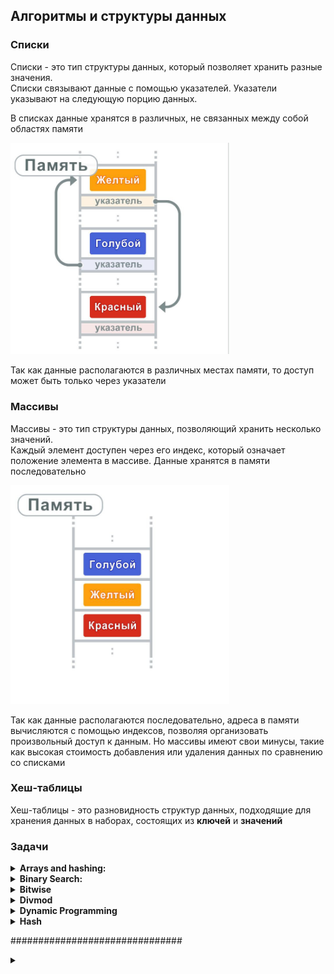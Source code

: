 ## Алгоритмы и структуры данных

### Списки

Списки - это тип структуры данных, который позволяет хранить разные значения.  
Списки связывают данные с помощью указателей. Указатели указывают на следующую 
порцию данных.

В списках данные хранятся в различных, не связанных между собой областях памяти

<img src="media_readme/list_memory.jpg" alt="list_memory" width="350"/>

Так как данные располагаются в различных местах памяти, то доступ может быть 
только через указатели

### Массивы

Массивы - это тип структуры данных, позволяющий хранить несколько значений.  
Каждый элемент доступен через его индекс, который означает положение элемента
в массиве. Данные хранятся в памяти последовательно

<img src="media_readme/array_memory.jpg" alt="array_memory" width="350"/>

Так как данные располагаются последовательно, адреса в памяти вычисляются с помощью индексов, 
позволяя организовать произвольный доступ к данным. Но массивы имеют свои минусы, такие как
высокая стоимость добавления или удаления данных по сравнению со списками

### Хеш-таблицы

Хеш-таблицы - это разновидность структур данных, подходящие для хранения данных в наборах, 
состоящих из **ключей** и **значений**

### Задачи

<details>
<summary><b>Arrays and hashing:</b></summary>  
<br>

<details>
<summary><b>217. Contains-duplicate:</b></summary>

https://leetcode.com/problems/contains-duplicate/
<img src="media_readme/leetcode_tasks/array_and_hashing/217.png"/>

Time: O(nlog(n)); Space: O(1)
```python
class Solution:
    def containsDuplicate(self, nums: List[int]) -> bool:
        nums = sorted(nums)

        for n in range(len(nums) - 1):
            if nums[n] == nums[n+1]:
                return True
        return False
```

Time: O(n); Space: O(n)
```python
class Solution:
    def containsDuplicate(self, nums: List[int]) -> bool:
        hashset = set ()

        for n in nums:
            if n in hashset:
                return True
            
            hashset.add(n)
        return False
```
</details>

<details>
<summary><b>242. Valid Anagram</b></summary>
<img src="media_readme/leetcode_tasks/array_and_hashing/217.png"/>

Time: O(n); Space: O(n);
```python
class Solution:
    def isAnagram(self, s: str, t: str) -> bool:
        '''
        Пройдемся по каждому символу в строке, каждый уникальный символ будем добавлять в качестве ключа,
        если символ уже находится в словаре, то увеличиваем счетчик
        Выполняем для двух строк
        Сравниваем словари
        '''
        if len(s) != len(t):
            return False
        
        countS, countT = {}, {}

        for i in range(len(s)):
            countS[s[i]] = 1 + countS.get(s[i], 0)
            countT[t[i]] = 1 + countT.get(t[i], 0)            
        
        for c in countS:
            if countS[c] != countT.get(c, 0):
                return False
        
        return True
```

Time: O(nlog(n)); Space: O(nlog(n));
```python
class Solution:
    def isAnagram(self, s: str, t: str) -> bool:
        return sorted(s) == sorted(t)
        
```
</details>

<details>
<summary><b>1. Two Sum</b></summary>

<img src="media_readme/leetcode_tasks/array_and_hashing/1.png" />

Time: O(n); Space: O(n);
```python
class Solution:
    def twoSum(self, nums: List[int], target: int) -> List[int]:
        '''
        Создадим словарь с парой число:индекс_числа
        Проиндекстируем список nums
        Найдем разницу между target и числом
        Если число размером в разницу есть в словаре, то возвращаем результат
        Иначе добавляем число в словарь   
        '''
        hashmap = {}  # value : index

        for k, v in enumerate(nums):
            diff = target - v
            if diff in hashmap:
                return [hashmap[diff], k]
            hashmap[v] = k
```
</details>

<details>
<summary><b>49. Group Anagrams</b></summary>

<img src="media_readme/leetcode_tasks/array_and_hashing/49.png" />

Time: O(n * k * log(k)); Space: O(n);
```python
class Solution:
    def groupAnagrams(self, strs: List[str]) -> List[List[str]]:
        anagram_dict = defaultdict(list)
        
        for i, word in enumerate(strs):
            sorted_word = ''.join(sorted(word))
            anagram_dict[sorted_word].append(word)

        return list(anagram_dict.values())
```
</details>

<details>
<summary><b>347. Top K Frequent Elements</b></summary>

<img src="media_readme/leetcode_tasks/array_and_hashing/347.png" />

Time: O(n * k * log(k)); Space: O(n);
```python
class Solution:
    def topKFrequent(self, nums: List[int], k: int) -> List[int]:
        # Используем Counter для подсчета частоты элементов
        num_count = Counter(nums)

        # Сортируем элементы по частоте в убывающем порядке
        sorted_nums = sorted(num_count, key=lambda x: num_count[x], reverse=True)

        # Возвращаем первые k элементов
        return sorted_nums[:k]
```
</details>

<details>
<summary><b>605. Can Place Flowers</b></summary>

<img src="media_readme/leetcode_tasks/array_and_hashing/605.png" />

Time: O(n); Space: O(1);
```python
class Solution:
    def canPlaceFlowers(self, flowerbed: List[int], n: int) -> bool:
        length = len(flowerbed)
        i = 0

        while i < length:
            if flowerbed[i] == 0:
                if i == length - 1 or flowerbed[i + 1] == 0:
                    n -= 1
                    i += 2  # пропускаем два элемента, так как они не могут влиять на посадку цветка
                else:
                    i += 3  # пропускаем три элемента, так как следующий элемент занят
            else:
                i += 2  # пропускаем два элемента, так как текущий элемент уже занят

            if n <= 0:
                return True

        return False
```
</details>

<details>
<summary><b>941. Valid Mountain Array</b></summary>

<img src="media_readme/leetcode_tasks/array_and_hashing/941.png" />

Time: O(n); Space: O(1);
```python
class Solution:
    def validMountainArray(self, arr: List[int]) -> bool:
        l = len(arr)

        if l < 3:
            return False
        
        i = 0
        while arr[i] < arr[i+1]:
            i += 1 
            if i == l - 1:
                return False  
        
        j = l-1
        while arr[j-1] > arr[j]:
            j -= 1
            if j == 0:
                return False 
        
        return i == j
```
</details>

<details>
<summary><b>228. Summary Ranges</b></summary>

<img src="media_readme/leetcode_tasks/array_and_hashing/228.png" />

Time: O(n); Space: O(1);
```python
class Solution:
    def summaryRanges(self, nums: List[int]) -> List[str]:
        i = 0
        j = 0
        res = []

        while j <= len(nums) - 1:
            start = nums[i]

            while j < len(nums) - 1 and nums[j + 1] - nums[j] == 1:
                j += 1

            finish = nums[j]

            if start == finish:
                res.append(str(start))
            else:
                res.append(str(start) + "->" + str(finish))

            i = j + 1
            j += 1
        return res
```
</details>

<details>
<summary><b>1431. Kids With the Greatest Number of Candies</b></summary>
<img src="media_readme/leetcode_tasks/array_and_hashing/1431.png" />

Time: O(n); Space: O(n);
```python
class Solution:
    def kidsWithCandies(self, candies: List[int], extraCandies: int) -> List[bool]:
        return [candy + extraCandies >= max(candies) for candy in candies]
```
</details>

<details>
<summary><b>674. Longest Continuous Increasing Subsequence</b></summary>

<img src="media_readme/leetcode_tasks/array_and_hashing/674.png" />

Time: O(n); Space: O(n);

```python
class Solution:
    def findLengthOfLCIS(self, nums: List[int]) -> int:
        if not nums:
            return 0

        res = [1]
        f = 1

        for i in range(1, len(nums)):
            if nums[i] > nums[i - 1]:
                res.append(res[-1] + 1)
            else:
                res.append(1)

        return max(res)
```
</details>

<details>
<summary><b>1480. Running Sum of 1d Array</b></summary>

<img src="media_readme/leetcode_tasks/array_and_hashing/1480.png" />

Time: O(n); Space: O(1);

```python
class Solution:
    def runningSum(self, nums: List[int]) -> List[int]:
        for i in range(1, len(nums)):
            nums[i] += nums[i-1]
        return nums
```
</details>

<details>
<summary><b>896. Monotonic Array</b></summary>

<img src="media_readme/leetcode_tasks/array_and_hashing/896.png" />

Time: O(n); Space: O(1);

```python
class Solution:
    def isMonotonic(self, nums: List[int]) -> bool:
        i = 0
        while i < len(nums) - 1 and nums[i] <= nums[i+1]:
            i += 1
        
        j = 0
        while j < len(nums) - 1 and nums[j] >= nums[j+1]:
            j += 1
        
        return any([i == len(nums) - 1, j == len(nums) - 1])
```
</details>
<br>
</details>

<details>
<summary><b>Binary Search:</b></summary>
<br>
<details>
<summary><b>367. Valid Perfect Square</b></summary>

<img src="media_readme/leetcode_tasks/divmod/367.png" />

Time: O(1); Space: O(1);

```python
class Solution:
    def isPerfectSquare(self, num: int) -> bool:
        return num % num ** 0.5 == 0
```

Time: O(log(n)); Space: O(1);
```python
class Solution:
    def isPerfectSquare(self, num: int) -> bool:
        l, r = 1, num // 2

        if num == 1:
            return True

        while l <= r:
            mid = (l + r ) // 2
            
            if mid ** 2 == num:
                return True
            
            if mid ** 2 > num:
                r = mid - 1
            else:
                l = mid + 1
        
        return False
```
</details>

<details>
<summary><b>704. Binary Search</b></summary>

<img src="media_readme/leetcode_tasks/binary search/704.png" />

Time: O(log(n)); Space: O(1);

```python
class Solution:
    def search(self, nums: List[int], target: int) -> int:
        l, r = 0, len(nums) - 1

        while l <= r:
            mid = (r + l) // 2

            if nums[mid] == target:
                return mid
            elif nums[mid] < target:
                l = mid + 1
            else:
                r = mid

        return -1
```
</details>

<details>
<summary><b>69. Sqrt(x)</b></summary>

<img src="media_readme/leetcode_tasks/binary search/69.png" />

Time: O(log(n)); Space: O(1);

```python
class Solution:
    def mySqrt(self, x: int) -> int:
        l, r = 1, x

        while l <= r:
            mid = (l + r) // 2

            if mid * mid == x:
                return int(mid)
            
            if mid * mid < x:
                l = mid + 1
            else:
                r = mid - 1

        return r
```
</details>

<details>
<summary><b>278. First Bad Version</b></summary>

<img src="media_readme/leetcode_tasks/binary search/278.png" />

Time: O(log(n)); Space: O(1);

```python
# The isBadVersion API is already defined for you.
# def isBadVersion(version: int) -> bool:

class Solution:
    def firstBadVersion(self, n: int) -> int:
        l, r = 0, n
        
        while l <= r:
            mid = (l + r) // 2

            if isBadVersion(mid) == False:
                l = mid + 1
            else:
                r = mid - 1
            
            if isBadVersion(mid-1) == False and isBadVersion(mid) == True:
                return mid
```
</details>

<details>
<summary><b>374. Guess Number Higher or Lower</b></summary>

<img src="media_readme/leetcode_tasks/binary search/374.png" />

Time: O(log(n)); Space: O(1);

```python
# The guess API is already defined for you.
# @param num, your guess
# @return -1 if num is higher than the picked number
#          1 if num is lower than the picked number
#          otherwise return 0
# def guess(num: int) -> int:

class Solution:
    def guessNumber(self, n: int) -> int:
        l, r = 1, n

        while l <= r:
            mid = (l + r) // 2
            g = guess(mid)
            
            if g == 0:
                return mid
            elif g > 0:
                l = mid + 1
            else:
                r = mid - 1

        return r
```
</details>

<details>
<summary><b>35. Search Insert Position</b></summary>

<img src="media_readme/leetcode_tasks/binary search/35.png" />

Time: O(log(n)); Space: O(1);

```python
class Solution:
    def searchInsert(self, nums: List[int], target: int) -> int:
        l, r = 0, len(nums) - 1
        if len(nums) == 1 and nums[0] < target:
            return 1

        while l < r:
            mid = (l + r) // 2

            if nums[mid] == target:
                return mid
            elif nums[mid] < target:
                l = mid + 1
            else:
                r = mid

            if nums[-1] < target:
                return len(nums)
            elif nums[0] > target:
                return 0

        return r
```
</details>

<details>
<summary><b>852. Peak Index in a Mountain Array</b></summary>

<img src="media_readme/leetcode_tasks/binary search/852.png" />

Time: O(log(n)); Space: O(1);

```python
class Solution:
    def peakIndexInMountainArray(self, arr: List[int]) -> int:
        l, r = 0, len(arr) - 1

        while l <= r:
            mid = (l + r) // 2

            if arr[mid - 1] < arr[mid] > arr[mid + 1]:
                return mid

            if arr[mid - 1] < arr[mid]:
                l = mid + 1
            else:
                r = mid
```
</details>
<br>
</details>

<details>
<summary><b>Bitwise</b></summary><br>
<br>
<details>
<summary><b>338. Counting Bits</b></summary>

<img src="media_readme/leetcode_tasks/bitwise/338.png"/>

Time: O(n * log(n)); Space: O(1);

```python
class Solution:
    def countBits(self, n: int) -> List[int]:
        # ans = [bin(i)[2:].count('1') for i in range(n+1)]

        ans = [0]

        for i in range(1, n + 1):
            current = 0

            while i:
                current += i & 1
                i >>= 1
            ans.append(current)

        return ans
```
</details>

<details>
<summary><b>136. Single Number</b></summary>

<img src="media_readme/leetcode_tasks/bitwise/136.png" />

Time: O(n); Space: O(1);

```python
class Solution:
    def singleNumber(self, nums: List[int]) -> int:
        ans = 0
        
        for num in nums:
            ans = ans ^ num
        
        return ans
```
</details>

<details>
<summary><b>461. Hamming Distance</b></summary>

<img src="media_readme/leetcode_tasks/bitwise/461.png" />

Time: O(log(n)); Space: O(1);

```python
class Solution:
    def hammingDistance(self, x: int, y: int) -> int:

        ans = 0

        while x or y:

            ans += (x & 1) != (y & 1)
            x >>= 1
            y >>= 1

        return ans
```
</details>

<details>
<summary><b>191. Number of 1 Bits</b></summary>

<img src="media_readme/leetcode_tasks/bitwise/191.png" />

Time: O(n); Space: O(1);

```python
class Solution:
    def hammingWeight(self, n: int) -> int:

        count = 0

        while n:
            
            count += n & 1
            n >>= 1
        
        return count
```
</details>
<br>
</details>

<details>
<summary><b>Divmod</b></summary><br>
<br>

<details>
<summary><b>9. Palindrome Number</b></summary>

<img src="media_readme/leetcode_tasks/divmod/9.png"/>

Time: O(log(n)); Space: O(1);

```python
class Solution:
    def isPalindrome(self, x: int) -> bool:
        if x < 0:
            return False

        num = 0
        orig = x

        while x:
            x, digit = divmod(x, 10)  # Берем последнюю цифру числа

            num = num * 10 + digit  # Пересобираем число справа налево
        
        return num == orig
```
</details>

<details>
<summary><b>258. Add Digits</b></summary>

<img src="media_readme/leetcode_tasks/divmod/258.png"/>

Time: O(log(n)); Space: O(1);

```python
class Solution:
    def addDigits(self, num: int) -> int:
        new = 0

        while num:
            num, digit = divmod(num, 10)

            new = new + digit

        if new > 9:
            return self.addDigits(new)

        return new
```
</details>

<details>
<summary><b>66. Plus One</b></summary>

<img src="media_readme/leetcode_tasks/divmod/66.png"/>

Time: O(n); Space: O(1);

```python
class Solution:
    def plusOne(self, digits: List[int]) -> List[int]:
        carry = 1

        for i in range(len(digits)-1, -1, -1):

            carry, digits[i] = divmod(carry+digits[i], 10)

            if carry == 0:
                break

        return digits if not carry else [carry] + digits
```
</details>

<details>
<summary><b>67. Add Binary</b></summary>

<img src="media_readme/leetcode_tasks/divmod/67.png"/>

Time: O(n); Space: O(1);

```python
class Solution:
    def addBinary(self, a: str, b: str) -> str:
        # res = bin(int(a, 2) + int(b, 2))
        # return res[2:]

        la, lb = len(a), len(b)

        # Уравняем длину строк
        if la > lb:
            b = '0' * (la - lb) + b
        else:
            a = '0' * (lb - la) + a

        carry = 0
        ans = ''

        for i in range(len(a)-1, -1, -1):
            d1 = int(a[i])
            d2 = int(b[i])

            carry, d = divmod(d1 + d2 + carry, 2)

            ans += str(d)
        
        if carry:
            ans += str(carry)
        
        return ans[::-1]
```
</details>
<br>
</details>

<details>
<summary><b>Dynamic Programming</b></summary><br>
<br>

<details>
<summary><b>1137. N-th Tribonacci Number</b></summary>

<img src="media_readme/leetcode_tasks/dynamic programming/1137.png"/>

Time: O(n); Space: O(n);

```python
class Solution:
    def tribonacci(self, n: int) -> int:
        dp = [0, 1, 1]

        if n < 3:
            return dp[n]

        for i in range(3, n+1):
            dp.append(dp[i-3] + dp[i-2] + dp[i-1])
        
        return dp[-1]
```
</details>

<details>
<summary><b>509. Fibonacci Number</b></summary>

<img src="media_readme/leetcode_tasks/dynamic programming/509.png"/>

Time: O(n); Space: O(1);

```python
class Solution:
    @lru_cache(None)
    def fib(self, n: int) -> int:
        if n < 2:
            return n
        return self.fib(n-1) + self.fib(n-2)

    # def fib(self, n: int) -> int:
    #     if n < 2:
    #         return n

    #     n0, n1 = 0, 1
    #     for i in range(2, n + 1):
    #         cur = n0 + n1
    #         n0, n1 = n1, cur
    #     return cur
```
</details>

<details>
<summary><b>118. Pascal's Triangle</b></summary>

<img src="media_readme/leetcode_tasks/dynamic programming/118.png"/>

Time: O(n * k); Space: O(n * k);

```python
class Solution:
    def generate(self, numRows: int) -> List[List[int]]:
        dp = [[1], [1, 1]]

        if numRows < 3:
            return dp[:numRows]

        for _ in range(numRows-2):

            step = [1]  # Добавляем во внутренний список 1 в начало

            # Считаем суммы соседних элементов и вставляем их между соседями
            for i in range(1, len(dp[-1])):
                step.append(dp[-1][i] + dp[-1][i-1])
            
            step += [1]  # Добавляем во внутренний список 1 в конец
            dp.append(step)
            
        return(dp)
```
</details>

<details>
<summary><b>485. Max Consecutive Ones</b></summary>

<img src="media_readme/leetcode_tasks/dynamic programming/485.png"/>

Time: O(n); Space: O(n);

```python
class Solution:
    def findMaxConsecutiveOnes(self, nums: List[int]) -> int:

        dp = [0] * (len(nums) + 1)

        for i in range(len(nums)):
            if nums[i]:
                dp[i + 1] = dp[i] + 1
            else:
                dp[i + 1] = 0

        return max(dp)
```
</details>
<br>
</details>

<details>
<summary><b>Hash</b></summary>
<br>

<details>
<summary><b>929. Unique Email Addresses</b></summary>

<img src="media_readme/leetcode_tasks/hash/929.png"/>

Time: O(n * k); Space: O(n * k);

```python
class Solution:
    def numUniqueEmails(self, emails: List[str]) -> int:
        hashset = set()

        for e in emails:

            localname, domain = e.split('@')
            
            localname = localname.split('+')[0].replace('.', '')

            hashset.add(f'{localname}@{domain}')

        return len(hashset) 
```
</details>

<details>
<summary><b>1346. Check If N and Its Double Exist</b></summary>

<img src="media_readme/leetcode_tasks/hash/1346.png"/>

Time: O(n); Space: O(n);

```python
class Solution:
    def checkIfExist(self, arr: List[int]) -> bool:
        
        hashset = set()

        for num in arr:

            if num * 2 in hashset or num / 2 in hashset:
                return True
            hashset.add(num)
        
        return False    
```
</details>

<details>
<summary><b>389. Find the Difference</b></summary>

<img src="media_readme/leetcode_tasks/hash/389.png"/>

Time: O(n); Space: O(n);

```python
class Solution:
    def findTheDifference(self, s: str, t: str) -> str:
        # res = Counter(t) - Counter(s)
        # return list(res.keys())[0]

        count_s = {}

        for char in s:
            count_s[char] = count_s.get(char, 0) + 1
        
        for char in t:
            if char not in count_s or count_s[char] == 0:
                return char
            
            count_s[char] -= 1
        
        return None
```
</details>

<details>
<summary><b>268. Missing Number</b></summary>

<img src="media_readme/leetcode_tasks/hash/268.png"/>

Time: O(n * log(n)); Space: O(1);

```python
class Solution:
    def missingNumber(self, nums: List[int]) -> int:
        nums = sorted(nums)
        if nums[0] != 0:
            return 0

        for i in range(len(nums) - 1):
            if not nums[i] + 1 == nums[i + 1]:
                return nums[i] + 1
        
        return nums[-1] + 1
```
</details>

<details>
<summary><b></b></summary>

<img src=""/>

Time: O(); Space: O();

```python

```
</details>


<br>
</details>






###############################

<details>
<summary><b></b></summary>
<br>

<details>
<summary><b></b></summary>

<img src=""/>

Time: O(); Space: O();

```python

```
</details>

</details>





